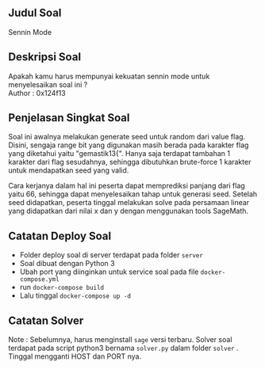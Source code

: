## Judul Soal
Sennin Mode

## Deskripsi Soal
Apakah kamu harus mempunyai kekuatan sennin mode untuk menyelesaikan soal ini ?<br>
Author : 0x124f13

## Penjelasan Singkat Soal
Soal ini awalnya melakukan generate seed untuk random dari value flag. Disini, sengaja range bit yang digunakan masih berada pada karakter flag yang diketahui yaitu "gemastik13{". Hanya saja terdapat tambahan 1 karakter dari flag sesudahnya, sehingga dibutuhkan brute-force 1 karakter untuk mendapatkan seed yang valid.

Cara kerjanya dalam hal ini peserta dapat memprediksi panjang dari flag yaitu 66, sehingga dapat menyelesaikan tahap untuk generasi seed. Setelah seed didapatkan, peserta tinggal melakukan solve pada persamaan linear yang didapatkan dari nilai x dan y dengan menggunakan tools SageMath.

## Catatan Deploy Soal
- Folder deploy soal di server terdapat pada folder `server`
- Soal dibuat dengan Python 3
- Ubah port yang diinginkan untuk service soal pada file `docker-compose.yml`
- run `docker-compose build`
- Lalu tinggal `docker-compose up -d`

## Catatan Solver
Note : Sebelumnya, harus menginstall `sage` versi terbaru.
Solver soal terdapat pada script python3 bernama `solver.py` dalam folder `solver` . Tinggal mengganti HOST dan PORT nya.